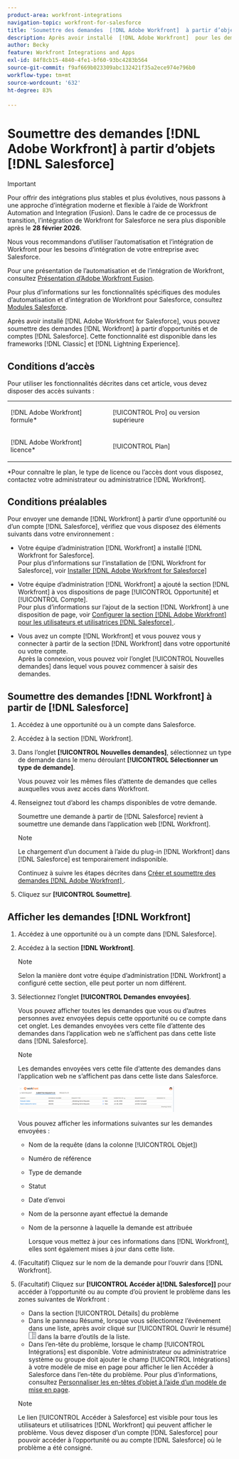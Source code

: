 ```yaml
---
product-area: workfront-integrations
navigation-topic: workfront-for-salesforce
title: 'Soumettre des demandes  [!DNL Adobe Workfront]  à partir d’objets  [!DNL Salesforce] '
description: Après avoir installé  [!DNL Adobe Workfront]  pour les demandes  [!DNL Salesforce], you can submit [!DNL Workfront]  à partir d’opportunités et de comptes  [!DNL Salesforce] . Cette fonctionnalité est disponible dans les frameworks d’expérience Classic et Lightning.
author: Becky
feature: Workfront Integrations and Apps
exl-id: 84f8cb15-4840-4fe1-bf60-93bc4283b564
source-git-commit: f9af669b023309abc132421f35a2ece974e796b0
workflow-type: tm+mt
source-wordcount: '632'
ht-degree: 83%

---
```


# Soumettre des demandes [!DNL Adobe Workfront] à partir d’objets [!DNL Salesforce]

>[!IMPORTANT]
>
>Pour offrir des intégrations plus stables et plus évolutives, nous passons à une approche d’intégration moderne et flexible à l’aide de Workfront Automation and Integration (Fusion). Dans le cadre de ce processus de transition, l’intégration de Workfront for Salesforce ne sera plus disponible après le **28 février 2026**.
>
>Nous vous recommandons d’utiliser l’automatisation et l’intégration de Workfront pour les besoins d’intégration de votre entreprise avec Salesforce.
>
>Pour une présentation de l’automatisation et de l’intégration de Workfront, consultez [Présentation d’Adobe Workfront Fusion](https://experienceleague.adobe.com/fr/docs/workfront-fusion/using/get-started-with-fusion/understand-workfront-fusion/workfront-fusion-overview).
>
>Pour plus d’informations sur les fonctionnalités spécifiques des modules d’automatisation et d’intégration de Workfront pour Salesforce, consultez [Modules Salesforce](https://experienceleague.adobe.com/fr/docs/workfront-fusion/using/references/apps-and-their-modules/third-party-app-connectors/salesforce-modules).

Après avoir installé [!DNL Adobe Workfront for Salesforce], vous pouvez soumettre des demandes [!DNL Workfront] à partir d’opportunités et de comptes [!DNL Salesforce]. Cette fonctionnalité est disponible dans les frameworks [!DNL Classic] et [!DNL Lightning Experience].

## Conditions d’accès

Pour utiliser les fonctionnalités décrites dans cet article, vous devez disposer des accès suivants :

<table style="table-layout:auto"> 
 <col> 
 <col> 
 <tbody> 
  <tr> 
   <td role="rowheader"><p>[!DNL Adobe Workfront] formule*</p></td> 
   <td> <p>[!UICONTROL Pro] ou version supérieure</p> </td> 
  </tr> 
  <tr> 
   <td role="rowheader"><p>[!DNL Adobe Workfront] licence*</p></td> 
   <td> <p>[!UICONTROL Plan]</p> </td> 
  </tr> 
 </tbody> 
</table>

&#42;Pour connaître le plan, le type de licence ou l’accès dont vous disposez, contactez votre administrateur ou administratrice [!DNL Workfront].

## Conditions préalables

Pour envoyer une demande [!DNL Workfront] à partir d’une opportunité ou d’un compte [!DNL Salesforce], vérifiez que vous disposez des éléments suivants dans votre environnement :

* Votre équipe d’administration [!DNL Workfront] a installé [!DNL Workfront for Salesforce].\
   Pour plus d’informations sur l’installation de [!DNL Workfront for Salesforce], voir [Installer [!DNL Adobe Workfront for Salesforce]](../../workfront-integrations-and-apps/using-workfront-with-salesforce/install-workfront-for-salesforce.md)

* Votre équipe d’administration [!DNL Workfront] a ajouté la section [!DNL Workfront] à vos dispositions de page [!UICONTROL Opportunité] et [!UICONTROL Compte].\
   Pour plus d’informations sur l’ajout de la section [!DNL Workfront] à une disposition de page, voir [Configurer la section  [!DNL Adobe Workfront]  pour les utilisateurs et utilisatrices  [!DNL Salesforce] ](../../workfront-integrations-and-apps/using-workfront-with-salesforce/configure-wf-section-for-salesforce-users.md).

* Vous avez un compte [!DNL Workfront] et vous pouvez vous y connecter à partir de la section [!DNL Workfront] dans votre opportunité ou votre compte.\
   Après la connexion, vous pouvez voir l’onglet [!UICONTROL Nouvelles demandes] dans lequel vous pouvez commencer à saisir des demandes.

## Soumettre des demandes [!DNL Workfront] à partir de [!DNL Salesforce]

1. Accédez à une opportunité ou à un compte dans Salesforce.
1. Accédez à la section [!DNL Workfront].
1. Dans l’onglet **[!UICONTROL Nouvelles demandes]**, sélectionnez un type de demande dans le menu déroulant **[!UICONTROL Sélectionner un type de demande]**.

   Vous pouvez voir les mêmes files d’attente de demandes que celles auxquelles vous avez accès dans Workfront.

1. Renseignez tout d’abord les champs disponibles de votre demande.

   Soumettre une demande à partir de [!DNL Salesforce] revient à soumettre une demande dans l’application web [!DNL Workfront].

   >[!NOTE]
   >
   >Le chargement d’un document à l’aide du plug-in [!DNL Workfront] dans [!DNL Salesforce] est temporairement indisponible.

   Continuez à suivre les étapes décrites dans [Créer et soumettre des demandes  [!DNL Adobe Workfront] ](../../manage-work/requests/create-requests/create-submit-requests.md).

1. Cliquez sur **[!UICONTROL Soumettre]**.

## Afficher les demandes [!DNL Workfront]

1. Accédez à une opportunité ou à un compte dans [!DNL Salesforce].
1. Accédez à la section **[!DNL Workfront]**.

   >[!NOTE]
   >
   >Selon la manière dont votre équipe d’administration [!DNL Workfront] a configuré cette section, elle peut porter un nom différent.

1. Sélectionnez l’onglet **[!UICONTROL Demandes envoyées]**.

   Vous pouvez afficher toutes les demandes que vous ou d’autres personnes avez envoyées depuis cette opportunité ou ce compte dans cet onglet. Les demandes envoyées vers cette file d’attente des demandes dans l’application web ne s’affichent pas dans cette liste dans [!DNL Salesforce].

   >[!NOTE]
   >
   >Les demandes envoyées vers cette file d’attente des demandes dans l’application web ne s’affichent pas dans cette liste dans Salesforce.

   ![salesforce_submit_requests.png](assets/salesforce-submitted-requests-350x58.png)

   Vous pouvez afficher les informations suivantes sur les demandes envoyées :

   * Nom de la requête (dans la colonne [!UICONTROL Objet])
   * Numéro de référence
   * Type de demande
   * Statut
   * Date d’envoi
   * Nom de la personne ayant effectué la demande
   * Nom de la personne à laquelle la demande est attribuée

     Lorsque vous mettez à jour ces informations dans [!DNL Workfront], elles sont également mises à jour dans cette liste.

1. (Facultatif) Cliquez sur le nom de la demande pour l’ouvrir dans [!DNL Workfront].

1. (Facultatif) Cliquez sur **[!UICONTROL Accéder à[!DNL Salesforce]]** pour accéder à l’opportunité ou au compte d’où provient le problème dans les zones suivantes de Workfront :

   * Dans la section [!UICONTROL Détails] du problème
   * Dans le panneau Résumé, lorsque vous sélectionnez l’événement dans une liste, après avoir cliqué sur [!UICONTROL Ouvrir le résumé] ![Icône du panneau Résumé](assets/summary-panel-icon.png) dans la barre d’outils de la liste.
   * Dans l’en-tête du problème, lorsque le champ [!UICONTROL Intégrations] est disponible. Votre administrateur ou administratrice système ou groupe doit ajouter le champ [!UICONTROL Intégrations] à votre modèle de mise en page pour afficher le lien Accéder à Salesforce dans l’en-tête du problème. Pour plus d’informations, consultez [Personnaliser les en-têtes d’objet à l’aide d’un modèle de mise en page](../../administration-and-setup/customize-workfront/use-layout-templates/customize-object-headers.md).

   >[!NOTE]
   >
   >Le lien [!UICONTROL Accéder à Salesforce] est visible pour tous les utilisateurs et utilisatrices [!DNL Workfront] qui peuvent afficher le problème. Vous devez disposer d’un compte [!DNL Salesforce] pour pouvoir accéder à l’opportunité ou au compte [!DNL Salesforce] où le problème a été consigné.
